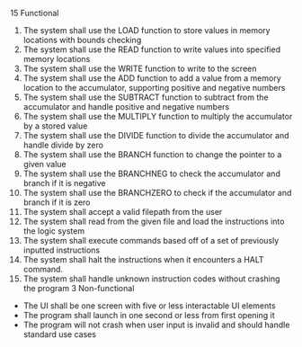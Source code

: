 15 Functional
1. The system shall use the LOAD function to store values in memory locations with bounds checking
2. The system shall use the READ function to write values into specified memory locations
3. The system shall use the WRITE function to write to the screen
4. The system shall use the ADD function to add a value from a memory location to the accumulator, supporting positive and negative numbers
5. The system shall use the SUBTRACT function to subtract from the accumulator and handle positive and negative numbers
6. The system shall use the MULTIPLY function to multiply the accumulator by a stored value
7. The system shall use the DIVIDE function to divide the accumulator and handle divide by zero 
8. The system shall use the BRANCH function to change the pointer to a given value
9. The system shall use the BRANCHNEG to check the accumulator and branch if it is negative
10. The system shall use the BRANCHZERO to check if the accumulator and branch if it is zero
11. The system shall accept a valid filepath from the user
12. The system shall read from the given file and load the instructions into the logic system
13. The system shall execute commands based off of a set of previously inputted instructions
14. The system shall halt the instructions when it encounters a HALT command.
15. The system shall handle unknown instruction codes without crashing the program
3 Non-functional
- The UI shall be one screen with five or less interactable UI elements
- The program shall launch in one second or less from first opening it
- The program will not crash when user input is invalid and should handle standard use cases